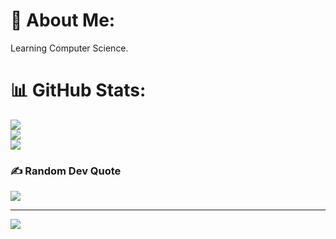# 💫 About Me:
Learning Computer Science.

# 📊 GitHub Stats:
![](https://github-readme-stats.vercel.app/api?username=shehryaraijaz&theme=dark&hide_border=false&include_all_commits=false&count_private=false)<br/>
![](https://github-readme-streak-stats.herokuapp.com/?user=shehryaraijaz&theme=dark&hide_border=false)<br/>
![](https://github-readme-stats.vercel.app/api/top-langs/?username=shehryaraijaz&theme=dark&hide_border=false&include_all_commits=false&count_private=false&layout=compact)

### ✍️ Random Dev Quote
![](https://quotes-github-readme.vercel.app/api?type=horizontal&theme=radical)

---
[![](https://visitcount.itsvg.in/api?id=shehryaraijaz&icon=0&color=0)](https://visitcount.itsvg.in)

<!-- Proudly created with GPRM ( https://gprm.itsvg.in ) -->
